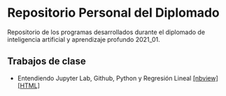 # Repositorio Personal del Diplomado
Repositorio de los programas desarrollados durante el diplomado de inteligencia artificial y aprendizaje profundo 2021_01.

## Trabajos de clase
* Entendiendo Jupyter Lab, Github, Python y Regresión Lineal [[nbview]](https://nbviewer.jupyter.org/github/slopezay/Repo_Diplomado_Personal/blob/main/RegresionLineal/RegresionLineal.ipynb "nbview")[[HTML]]()
